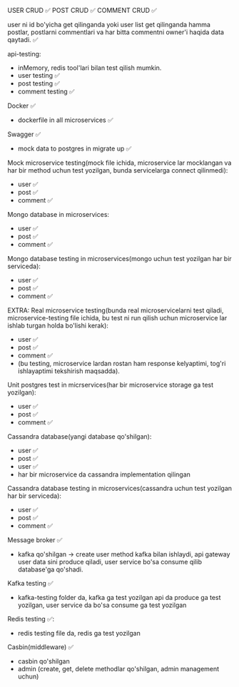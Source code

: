 USER CRUD ✅
POST CRUD ✅
COMMENT CRUD ✅

user ni id bo'yicha get qilinganda yoki user list get qilinganda hamma postlar, postlarni commentlari va har bitta commentni owner'i haqida data qaytadi. ✅

api-testing:
- inMemory, redis tool'lari bilan test qilish mumkin.
- user testing ✅
- post testing ✅
- comment testing ✅

Docker ✅
- dockerfile in all microservices ✅

Swagger ✅
- mock data to postgres in migrate up ✅

Mock microservice testing(mock file ichida, microservice lar mocklangan va har bir method uchun test yozilgan, bunda servicelarga connect qilinmedi):  
- user ✅
- post ✅
- comment ✅

Mongo database in microservices:
- user ✅
- post ✅
- comment ✅

Mongo database testing in microservices(mongo uchun test yozilgan har bir serviceda):
- user ✅
- post ✅
- comment ✅

EXTRA:
Real microservice testing(bunda real microservicelarni test qiladi, microservice-testing file ichida, bu test ni run qilish uchun microservice lar ishlab turgan holda bo'lishi kerak): 
- user  ✅
- post ✅
- comment ✅
- (bu testing, microservice lardan rostan ham response kelyaptimi, tog'ri ishlayaptimi tekshirish maqsadda).

Unit postgres test in micrservices(har bir microservice storage ga test yozilgan):
- user ✅
- post ✅
- comment ✅

Cassandra database(yangi database qo'shilgan):
- user ✅
- post ✅
- user ✅
- har bir microservice da cassandra implementation qilingan

Cassandra database testing in microservices(cassandra uchun test yozilgan har bir serviceda):
- user ✅
- post ✅
- comment ✅

Message broker ✅
- kafka qo'shilgan -> create user method kafka bilan ishlaydi, api gateway user data sini produce qiladi, user service bo'sa consume qilib database'ga qo'shadi.

Kafka testing ✅ 
- kafka-testing folder da, kafka ga test yozilgan api da produce ga test yozilgan, user service da bo'sa consume ga test yozilgan

Redis testing ✅:
- redis testing file da, redis ga test yozilgan

Casbin(middleware) ✅ 
- casbin qo'shilgan
- admin (create, get, delete methodlar qo'shilgan, admin management uchun)

  

